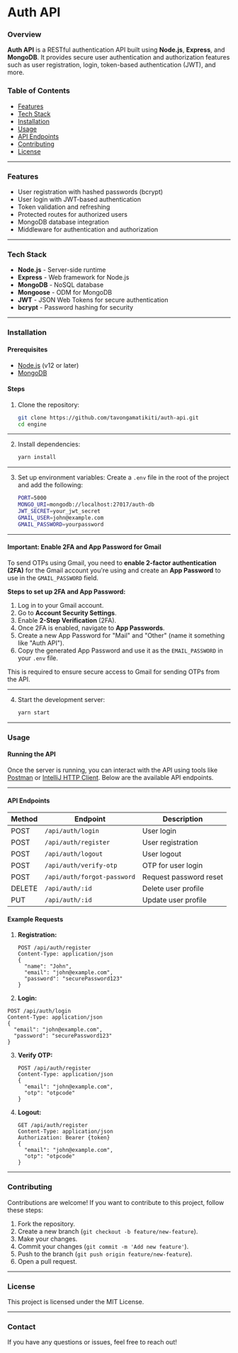 # Auth API

### Overview

**Auth API** is a RESTful authentication API built using **Node.js**, **Express**, and **MongoDB**. It provides secure user authentication and authorization features such as user registration, login, token-based authentication (JWT), and more.

### Table of Contents

- [Features](#features)
- [Tech Stack](#tech-stack)
- [Installation](#installation)
- [Usage](#usage)
- [API Endpoints](#api-endpoints)
- [Contributing](#contributing)
- [License](#license)

---

### Features

- User registration with hashed passwords (bcrypt)
- User login with JWT-based authentication
- Token validation and refreshing
- Protected routes for authorized users
- MongoDB database integration
- Middleware for authentication and authorization

---

### Tech Stack

- **Node.js** - Server-side runtime
- **Express** - Web framework for Node.js
- **MongoDB** - NoSQL database
- **Mongoose** - ODM for MongoDB
- **JWT** - JSON Web Tokens for secure authentication
- **bcrypt** - Password hashing for security

---

### Installation

#### Prerequisites
- [Node.js](https://nodejs.org/) (v12 or later)
- [MongoDB](https://www.mongodb.com/)

#### Steps

1. Clone the repository:
   ```bash
   git clone https://github.com/tavongamatikiti/auth-api.git
   cd engine
    ```
   
---

2. Install dependencies:
   ```bash
   yarn install
   ```
---

3. Set up environment variables:
   Create a `.env` file in the root of the project and add the following:
   ```bash
   PORT=5000
   MONGO_URI=mongodb://localhost:27017/auth-db
   JWT_SECRET=your_jwt_secret
   GMAIL_USER=john@example.com
   GMAIL_PASSWORD=yourpassword
   ```
   
---

#### **Important: Enable 2FA and App Password for Gmail**

To send OTPs using Gmail, you need to **enable 2-factor authentication (2FA)** for the Gmail account you're using and create an **App Password** to use in the `GMAIL_PASSWORD` field.

**Steps to set up 2FA and App Password:**
1. Log in to your Gmail account.
2. Go to **Account Security Settings**.
3. Enable **2-Step Verification** (2FA).
4. Once 2FA is enabled, navigate to **App Passwords**.
5. Create a new App Password for "Mail" and "Other" (name it something like "Auth API").
6. Copy the generated App Password and use it as the `EMAIL_PASSWORD` in your `.env` file.

This is required to ensure secure access to Gmail for sending OTPs from the API.

---

4. Start the development server:
   ```bash
   yarn start
   ```

---

### Usage

#### Running the API
Once the server is running, you can interact with the API using tools like [Postman](https://www.postman.com/) or [IntelliJ HTTP Client](https://www.jetbrains.com/help/idea/http-client-in-product-code-editor.html). Below are the available API endpoints.

---

#### API Endpoints

| Method | Endpoint                    | Description                |
|--------|-----------------------------|----------------------------|
| POST   | `/api/auth/login`           | User login                 |
| POST   | `/api/auth/register`        | User registration           |
| POST   | `/api/auth/logout`          | User logout                |
| POST   | `/api/auth/verify-otp`      | OTP for user login         |
| POST   | `/api/auth/forgot-password` | Request password reset     |
| DELETE | `/api/auth/:id`             | Delete user profile        |
| PUT    | `/api/auth/:id`             | Update user profile        |

#### Example Requests

1. **Registration:**
   ```http
   POST /api/auth/register
   Content-Type: application/json
   {
     "name": "John",
     "email": "john@example.com",
     "password": "securePassword123"
   }
   ```

2.  **Login:**
   ```http
   POST /api/auth/login
   Content-Type: application/json
   {
     "email": "john@example.com",
     "password": "securePassword123"
   }
   ```

3. **Verify OTP:**
   ```http
   POST /api/auth/register
   Content-Type: application/json
   {
     "email": "john@example.com",
     "otp": "otpcode"
   }
   ```

4. **Logout:**
   ```http
   GET /api/auth/register
   Content-Type: application/json
   Authorization: Bearer {token}
   {
     "email": "john@example.com",
     "otp": "otpcode"
   }
   ```

---

### Contributing

Contributions are welcome! If you want to contribute to this project, follow these steps:

1. Fork the repository.
2. Create a new branch (`git checkout -b feature/new-feature`).
3. Make your changes.
4. Commit your changes (`git commit -m 'Add new feature'`).
5. Push to the branch (`git push origin feature/new-feature`).
6. Open a pull request.

---

### License

This project is licensed under the MIT License.

---

### Contact

If you have any questions or issues, feel free to reach out!
```